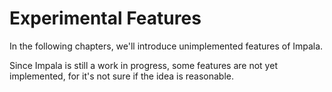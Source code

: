 # Experimental Features
In the following chapters, we'll introduce unimplemented features of Impala.

Since Impala is still a work in progress, some features are not yet implemented, for it's not sure if the idea is reasonable.
